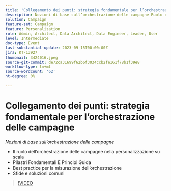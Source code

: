```yaml
---
title: 'Collegamento dei punti: strategia fondamentale per l’orchestrazione delle campagne'
description: Nozioni di base sull’orchestrazione delle campagne Ruolo dell’orchestrazione delle campagne nella personalizzazione @ Scale Principi fondamentali & Guida alle best practice per la misurazione dell’orchestrazione Sfide e soluzioni comuni
solution: Campaign
feature-set: Campaign
feature: Personalization
role: Admin, Architect, Data Architect, Data Engineer, Leader, User
level: Intermediate
doc-type: Event
last-substantial-update: 2023-09-15T00:00:00Z
jira: KT-13927
thumbnail: 3424016.jpeg
source-git-commit: de72ca31699f62b6f3034ccb2fe161f78b1f39e8
workflow-type: tm+mt
source-wordcount: '62'
ht-degree: 0%

---
```



# Collegamento dei punti: strategia fondamentale per l’orchestrazione delle campagne

*Nozioni di base sull’orchestrazione delle campagne*

* Il ruolo dell’orchestrazione delle campagne nella personalizzazione su scala
* Pilastri Fondamentali E Principi Guida
* Best practice per la misurazione dell’orchestrazione
* Sfide e soluzioni comuni

>[!VIDEO](https://video.tv.adobe.com/v/3424016/?learn=on)
